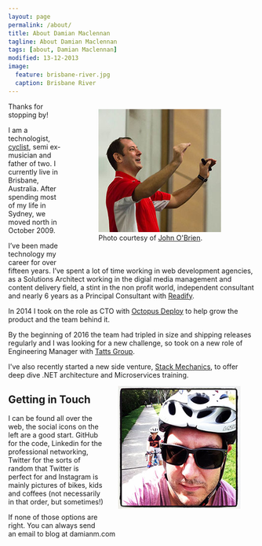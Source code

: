 ```yaml
---
layout: page
permalink: /about/
title: About Damian Maclennan
tagline: About Damian Maclennan
tags: [about, Damian Maclennan]
modified: 13-12-2013
image:
  feature: brisbane-river.jpg
  caption: Brisbane River
---
```




<div style="float: right; margin: 30px; margin-top: 0;">
<figure>
	<img src="/images/ddd-brisbane-small.jpg" alt="Damian Maclennan at DDD Brisbane" />
	<figcaption>Photo courtesy of <a href="http://twitter.com/soulsolutions">John O'Brien</a>.</figcaption>
</figure>


</div>


Thanks for stopping by!


I am a technologist, [cyclist](/cycling), semi ex-musician and father of two. I currently live in Brisbane, Australia. After spending most of my life in Sydney, we moved north in October 2009.


I’ve been made technology my career for over fifteen years. I’ve spent a lot of time working in web development agencies, as a Solutions Architect working in the digial media management and content delivery field, a stint in the non profit world, independent consultant and nearly 6 years as a Principal Consultant with [Readify](http://www.readify.net/).

In 2014 I took on the role as CTO with [Octopus Deploy](http://octopusdeploy.com/) to help grow the product and the team behind it. 

By the beginning of 2016 the team had tripled in size and shipping releases regularly and I was looking for a new challenge, so took on a new role of Engineering Manager with [Tatts Group](http://www.tattsgroup.com/). 

I've also recently started a new side venture, [Stack Mechanics](https://stackmechanics.com/), to offer deep dive .NET architecture and Microservices training.

<div style="float: right; margin: 30px; margin-top: 0;" >
<img alt="Damian Maclennan" src="/images/bike-path.jpg" />
</div>
 



Getting in Touch
-------

I can be found all over the web, the social icons on the left are a good start. GitHub for the code, Linkedin for the professional networking, Twitter for the sorts of random that Twitter is perfect for and Instagram is mainly pictures of bikes, kids and coffees (not necessarily in that order, but sometimes!)

If none of those options are right. You can always send an email to blog at damianm.com


